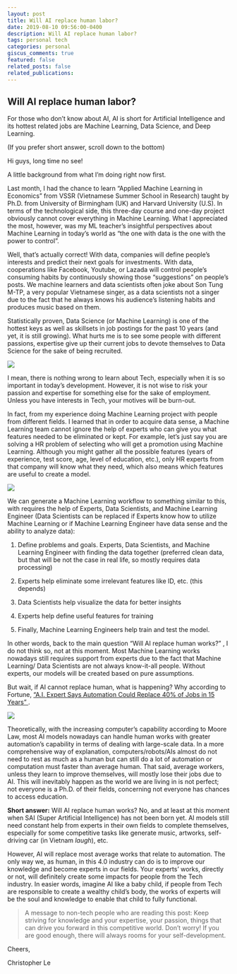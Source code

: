 ```yaml
---
layout: post
title: Will AI replace human labor?
date: 2019-08-10 09:56:00-0400
description: Will AI replace human labor?
tags: personal tech
categories: personal
giscus_comments: true
featured: false
related_posts: false
related_publications: 
---
```



## Will AI replace human labor?

For those who don’t know about AI, AI is short for Artificial Intelligence and its hottest related jobs are Machine Learning, Data Science, and Deep Learning.

(If you prefer short answer, scroll down to the bottom)

Hi guys, long time no see!

A little background from what I’m doing right now first.

Last month, I had the chance to learn “Applied Machine Learning in Economics” from VSSR (Vietnamese Summer School in Research) taught by Ph.D. from University of Birmingham (UK) and Harvard University (U.S). In terms of the technological side, this three-day course and one-day project obviously cannot cover everything in Machine Learning. What I appreciated the most, however, was my ML teacher’s insightful perspectives about Machine Learning in today’s world as “the one with data is the one with the power to control”.

Well, that’s actually correct! With data, companies will define people’s interests and predict their next goals for investments. With data, cooperations like Facebook, Youtube, or Lazada will control people’s consuming habits by continuously showing those “suggestions” on people’s posts. We machine learners and data scientists often joke about Son Tung M-TP, a very popular Vietnamese singer, as a data scientists not a singer due to the fact that he always knows his audience’s listening habits and produces music based on them.

Statistically proven, Data Science (or Machine Learning) is one of the hottest keys as well as skillsets in job postings for the past 10 years (and yet, it is still growing). What hurts me is to see some people with different passions, expertise give up their current jobs to devote themselves to Data Science for the sake of being recruited.

![](https://cdn-images-1.medium.com/max/2000/0*85pJi9ictLV4ohnO)

I mean, there is nothing wrong to learn about Tech, especially when it is so important in today’s development. However, it is not wise to risk your passion and expertise for something else for the sake of employment. Unless you have interests in Tech, your motives will be burn-out.

In fact, from my experience doing Machine Learning project with people from different fields. I learned that in order to acquire data sense, a Machine Learning team cannot ignore the help of experts who can give you what features needed to be eliminated or kept. For example, let’s just say you are solving a HR problem of selecting who will get a promotion using Machine Learning. Although you might gather all the possible features (years of experience, test score, age, level of education, etc.), only HR experts from that company will know what they need, which also means which features are useful to create a model.

![](https://cdn-images-1.medium.com/max/2000/0*cf8Y0SWcpnz7kY3v)

We can generate a Machine Learning workflow to something similar to this, with requires the help of Experts, Data Scientists, and Machine Learning Engineer (Data Scientists can be replaced if Experts know how to utilize Machine Learning or if Machine Learning Engineer have data sense and the ability to analyze data):

 1. Define problems and goals. Experts, Data Scientists, and Machine Learning Engineer with finding the data together (preferred clean data, but that will be not the case in real life, so mostly requires data processing)

 2. Experts help eliminate some irrelevant features like ID, etc. (this depends)

 3. Data Scientists help visualize the data for better insights

 4. Experts help define useful features for training

 5. Finally, Machine Learning Engineers help train and test the model.

In other words, back to the main question “Will AI replace human works?” , I do not think so, not at this moment. Most Machine Learning works nowadays still requires support from experts due to the fact that Machine Learning/ Data Scientists are not always know-it-all people. Without experts, our models will be created based on pure assumptions.

But wait, if AI cannot replace human, what is happening? Why according to Fortune, [“A.I. Expert Says Automation Could Replace 40% of Jobs in 15 Years” ](https://fortune.com/2019/01/10/automation-replace-jobs/).

![](https://cdn-images-1.medium.com/max/2000/0*GxIZTIPm8sc2tqPs)

Theoretically, with the increasing computer’s capability according to Moore Law, most AI models nowadays can handle human works with greater automation’s capability in terms of dealing with large-scale data. In a more comprehensive way of explanation, computers/robots/AIs almost do not need to rest as much as a human but can still do a lot of automation or computation must faster than average human. That said, average workers, unless they learn to improve themselves, will mostly lose their jobs due to AI. This will inevitably happen as the world we are living in is not perfect; not everyone is a Ph.D. of their fields, concerning not everyone has chances to access education.

**Short answer:** Will AI replace human works? No, and at least at this moment when SAI (Super Artificial Intelligence) has not been born yet. AI models still need constant help from experts in their own fields to complete themselves, especially for some competitive tasks like generate music, artworks, self-driving car (in Vietnam *laugh*), etc.

However, AI will replace most average works that relate to automation. The only way we, as human, in this 4.0 industry can do is to improve our knowledge and become experts in our fields. Your experts’ works, directly or not, will definitely create some impacts for people from the Tech industry. In easier words, imagine AI like a baby child, if people from Tech are responsible to create a wealthy child’s body, the works of experts will be the soul and knowledge to enable that child to fully functional.
>  A message to non-tech people who are reading this post:
>  Keep striving for knowledge and your expertise, your passion, things that can drive you forward in this competitive world. Don’t worry! If you are good enough, there will always rooms for your self-development.

Cheers,

Christopher Le
